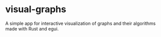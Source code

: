 # visual-graphs
A simple app for interactive visualization of graphs and their algorithms made with Rust and egui.
